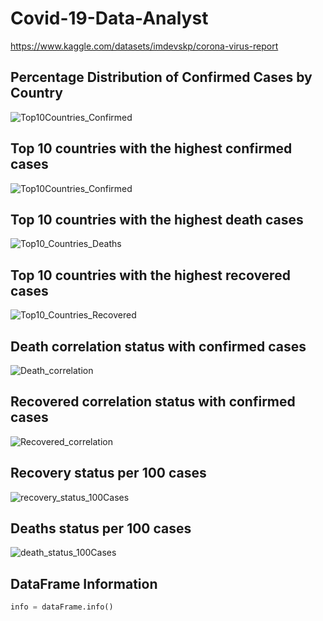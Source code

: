 # Covid-19-Data-Analyst
https://www.kaggle.com/datasets/imdevskp/corona-virus-report




## Percentage Distribution of Confirmed Cases by Country
![Top10Countries_Confirmed](Graphic_Analysis_Results/Top10_Countries_Confirmed_Pie_Chart.png)

## Top 10 countries with the highest confirmed cases
![Top10Countries_Confirmed](Graphic_Analysis_Results/Top10_Countries_Confirmed.png)

## Top 10 countries with the highest death cases
![Top10_Countries_Deaths](Graphic_Analysis_Results/Top10_Countries_Deaths.png)

## Top 10 countries with the highest recovered cases
![Top10_Countries_Recovered](Graphic_Analysis_Results/Top10_Countries_Recovered.png)

## Death correlation status with confirmed cases
![Death_correlation](Graphic_Analysis_Results/Confirmed_Death_Correlation.png)

## Recovered correlation status with confirmed cases
![Recovered_correlation](Graphic_Analysis_Results/Confirmed_Recovered_Correlation.png)

## Recovery status per 100 cases
![recovery_status_100Cases](Graphic_Analysis_Results/Recovery_status_per_100_cases.png)

## Deaths status per 100 cases
![death_status_100Cases](Graphic_Analysis_Results/Deaths_status_per_100_cases.png)


## DataFrame Information

```python
info = dataFrame.info()
